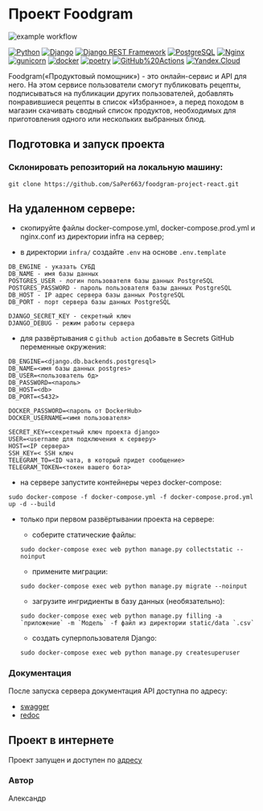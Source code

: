 # Проект Foodgram
![example workflow](https://github.com/SaPer663/foodgram-project-react/actions/workflows/foodgram_workflow.yml/badge.svg)  
  
[![Python](https://img.shields.io/badge/-Python-464646?style=flat-square&logo=Python)](https://www.python.org/)
[![Django](https://img.shields.io/badge/-Django-464646?style=flat-square&logo=Django)](https://www.djangoproject.com/)
[![Django REST Framework](https://img.shields.io/badge/-Django%20REST%20Framework-464646?style=flat-square&logo=Django%20REST%20Framework)](https://www.django-rest-framework.org/)
[![PostgreSQL](https://img.shields.io/badge/-PostgreSQL-464646?style=flat-square&logo=PostgreSQL)](https://www.postgresql.org/)
[![Nginx](https://img.shields.io/badge/-NGINX-464646?style=flat-square&logo=NGINX)](https://nginx.org/ru/)
[![gunicorn](https://img.shields.io/badge/-gunicorn-464646?style=flat-square&logo=gunicorn)](https://gunicorn.org/)
[![docker](https://img.shields.io/badge/-Docker-464646?style=flat-square&logo=docker)](https://www.docker.com/)
[![poetry](https://img.shields.io/badge/-poetry-464646?style=flat-square&logo=poetry)](https://github.com/python-poetry/poetry)
[![GitHub%20Actions](https://img.shields.io/badge/-GitHub%20Actions-464646?style=flat-square&logo=GitHub%20actions)](https://github.com/features/actions)
[![Yandex.Cloud](https://img.shields.io/badge/-Yandex.Cloud-464646?style=flat-square&logo=Yandex.Cloud)](https://cloud.yandex.ru/)


Foodgram(«Продуктовый помощник») - это онлайн-сервис и API для него. На этом
сервисе пользователи смогут публиковать рецепты, подписываться на публикации
других пользователей, добавлять понравившиеся рецепты в список «Избранное»,
а перед походом в магазин скачивать сводный список продуктов, необходимых для
приготовления одного или нескольких выбранных блюд.


## Подготовка и запуск проекта
### Склонировать репозиторий на локальную машину:
```
git clone https://github.com/SaPer663/foodgram-project-react.git
```
## На удаленном сервере:

- скопируйте файлы docker-compose.yml, docker-compose.prod.yml и nginx.conf
из директории infra на сервер;

- в директории `infra/` создайте `.env` на основе `.env.template`
```
DB_ENGINE - указать СУБД 
DB_NAME - имя базы данных
POSTGRES_USER - логин пользователя базы данных PostgreSQL
POSTGRES_PASSWORD - пароль пользователя базы данных PostgreSQL
DB_HOST - IP адрес сервера базы данных PostgreSQL
DB_PORT - порт сервера базы данных PostgreSQL

DJANGO_SECRET_KEY - секретный ключ
DJANGO_DEBUG - режим работы сервера
```
- для развёртывания с `github action` добавьте в Secrets GitHub переменные
окружения:

```
DB_ENGINE=<django.db.backends.postgresql>
DB_NAME=<имя базы данных postgres>
DB_USER=<пользователь бд>
DB_PASSWORD=<пароль>
DB_HOST=<db>
DB_PORT=<5432>

DOCKER_PASSWORD=<пароль от DockerHub>
DOCKER_USERNAME=<имя пользователя>

SECRET_KEY=<секретный ключ проекта django>
USER=<username для подключения к серверу>
HOST=<IP сервера>
SSH_KEY=< SSH ключ
TELEGRAM_TO=<ID чата, в который придет сообщение>
TELEGRAM_TOKEN=<токен вашего бота>
``` 
  
- на сервере запустите контейнеры через docker-compose:
```
sudo docker-compose -f docker-compose.yml -f docker-compose.prod.yml up -d --build
```
- только при первом развёртывании проекта на сервере:
    - соберите статические файлы:
    ```
    sudo docker-compose exec web python manage.py collectstatic --noinput
    ```
    - примените миграции:
    ```
    sudo docker-compose exec web python manage.py migrate --noinput
    ```
    - загрузите ингридиенты  в базу данных (необязательно):  

    ```
    sudo docker-compose exec web python manage.py filling -a `приложение` -m `Модель` -f файл из директории static/data `.csv`
    ```
    - cоздать суперпользователя Django:
    ```
    sudo docker-compose exec web python manage.py createsuperuser
    ```
### Документация
После запуска сервера документация API доступна по адресу:
- [swagger](http://foodgram.saper663.ru/api/swagger/)
- [redoc](http://foodgram.saper663.ru/api/docs/)

## Проект в интернете
Проект запущен и доступен по [адресу](http://foodgram.saper663.ru/)

### Автор
Александр

